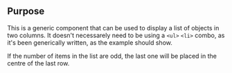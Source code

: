## Purpose

This is a generic component that can be used to display a list of objects in two columns. It doesn't necessarely need to be using a `<ul>` `<li>` combo, as it's been generically written, as the example should show.

If the number of items in the list are odd, the last one will be placed in the centre of the last row.
